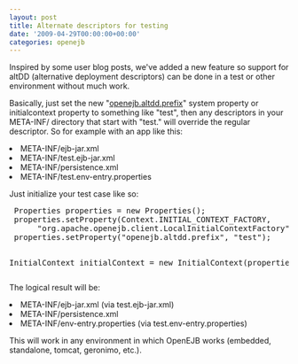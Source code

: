 ```yaml
---
layout: post
title: Alternate descriptors for testing
date: '2009-04-29T00:00:00+00:00'
categories: openejb
---
```

Inspired by some user blog posts, we've added a new feature so support for altDD (alternative deployment descriptors) can be done in a test or other environment without much work.
<p>
Basically, just set the new "<a href="http://openejb.apache.org/3.0/alternate-descriptors.html">openejb.altdd.prefix</a>" system property or initialcontext property to something like "test", then any descriptors in your META-INF/ directory that start with "test." will override the regular descriptor.  So for example with an app like this:

<li>META-INF/ejb-jar.xml
<li>META-INF/test.ejb-jar.xml
<li>META-INF/persistence.xml
<li>META-INF/test.env-entry.properties
<p>
Just initialize your test case like so:
<p>
<pre>
 Properties properties = new Properties();
 properties.setProperty(Context.INITIAL_CONTEXT_FACTORY,
      "org.apache.openejb.client.LocalInitialContextFactory");
 properties.setProperty("openejb.altdd.prefix", "test");

 InitialContext initialContext = new InitialContext(properties);
</pre>
The logical result will be:
<p>
<li> META-INF/ejb-jar.xml (via test.ejb-jar.xml)
<li> META-INF/persistence.xml
<li> META-INF/env-entry.properties (via test.env-entry.properties)
<p>
This will work in any environment in which OpenEJB works (embedded, standalone, tomcat, geronimo, etc.).

